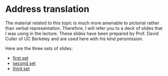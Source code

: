 # Address translation

The material related to this topic is much more amenable to pictorial
rather than verbal representation. Therefore, I will refer you to a
deck of slides that I was using in the lecture.  These slides have
been prepared by Prof. David Culler of UC Berkeley and are used here
with his kind persmission.

Here are the three sets of slides:
- [first set](Culler_address_translation1.pdf)
- [second set](Culler_address_translation2.pdf)
- [third set](Culler_address_translation3.pdf)
